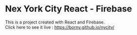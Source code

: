 # Nex York City React - Firebase

This is a project created with React and Firebase.  
Click here to see it live : https://borny.github.io/nycity/
